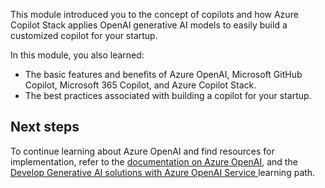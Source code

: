 This module introduced you to the concept of copilots and how Azure Copilot Stack applies OpenAI generative AI models to easily build a customized copilot for your startup.

In this module, you also learned:

- The basic features and benefits of Azure OpenAI, Microsoft GitHub Copilot, Microsoft 365 Copilot, and Azure Copilot Stack.
- The best practices associated with building a copilot for your startup.

## Next steps

To continue learning about Azure OpenAI and find resources for implementation, refer to the [documentation on Azure OpenAI](https://startups.microsoft.com/blog/8-steps-to-building-an-azure-openai-copilot-for-your-startup/), and the [Develop Generative AI solutions with Azure OpenAI Service ](../../../paths/develop-ai-solutions-azure-openai/index.yml)learning path.
